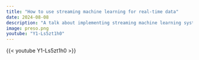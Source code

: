 ```yaml
---
title: "How to use streaming machine learning for real-time data"
date: 2024-08-08
description: "A talk about implementing streaming machine learning systems for processing real-time data."
image: preso.png
youtube: "Y1-Ls5zt1h0"
---
```


{{< youtube Y1-Ls5zt1h0 >}}